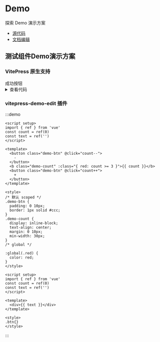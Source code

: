 # Demo

探索 Demo 演示方案

- [源代码](https://github.com/zgsgs/uno-design/tree/master/packages/web-vue/demo)
- [文档编辑](https://github.com/zgsgs/uno-design/blob/master/docs/docs/demo.md)

## 测试组件Demo演示方案

### VitePress 原生支持

<script setup>
  // 这个 demo1 重复了多次，复制修改的时候容易漏掉
  import UButton from '../../packages/web-vue/button'
</script>
  <ClientOnly>
  	<UButton type="success">成功按钮</UButton>
  </ClientOnly>
  <details>
    <summary>查看代码</summary>
<!-- 这个源码引用方式是 vitepress 提供的 -->

<<< components/_demos/button.vue
  </details>

### vitepress-demo-edit 插件

:::demo

```vue
<script setup>
import { ref } from 'vue'
const count = ref(0)
const text = ref('')
</script>

<template>
  <button class="demo-btn" @click="count--">
    -
  </button>
  <b class="demo-count" :class="{ red: count >= 3 }">{{ count }}</b>
  <button class="demo-btn" @click="count++">
    +
  </button>
</template>

<style>
/* 默认 scoped */
.demo-btn {
  padding: 0 10px;
  border: 1px solid #ccc;
}
.demo-count {
  display: inline-block;
  text-align: center;
  margin: 0 10px;
  min-width: 30px;
}
/* global */

:global(.red) {
  color: red;
}
</style>
```
```vue
<script setup>
import { ref } from 'vue'
const count = ref(0)
const text = ref('')
</script>

<template>
  <div>{{ text }}</div>
</template>

<style>
.btn{}
</style>
```

:::
